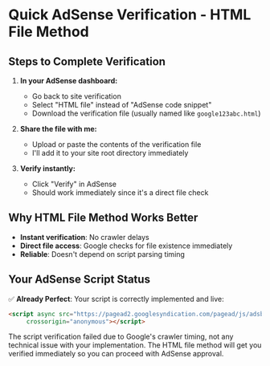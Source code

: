 # Quick AdSense Verification - HTML File Method

## Steps to Complete Verification

1. **In your AdSense dashboard:**
   - Go back to site verification
   - Select "HTML file" instead of "AdSense code snippet"
   - Download the verification file (usually named like `google123abc.html`)

2. **Share the file with me:**
   - Upload or paste the contents of the verification file
   - I'll add it to your site root directory immediately

3. **Verify instantly:**
   - Click "Verify" in AdSense
   - Should work immediately since it's a direct file check

## Why HTML File Method Works Better

- **Instant verification**: No crawler delays
- **Direct file access**: Google checks for file existence immediately  
- **Reliable**: Doesn't depend on script parsing timing

## Your AdSense Script Status
✅ **Already Perfect**: Your script is correctly implemented and live:
```html
<script async src="https://pagead2.googlesyndication.com/pagead/js/adsbygoogle.js?client=ca-pub-4938312134119004"
     crossorigin="anonymous"></script>
```

The script verification failed due to Google's crawler timing, not any technical issue with your implementation. The HTML file method will get you verified immediately so you can proceed with AdSense approval.